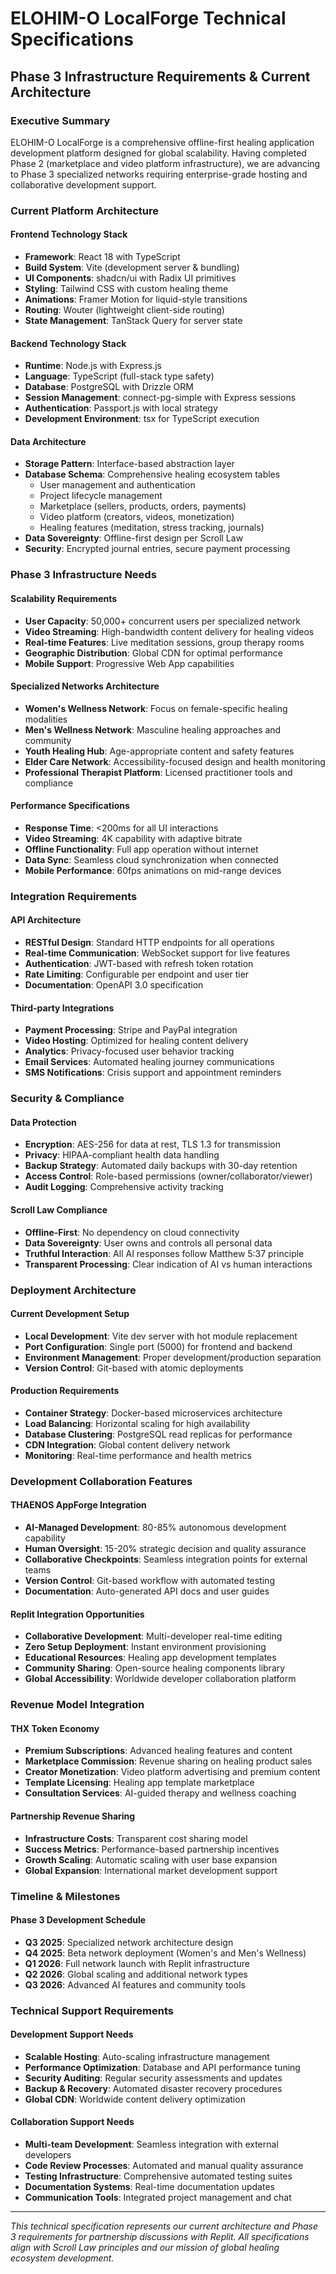 # ELOHIM-O LocalForge Technical Specifications
## Phase 3 Infrastructure Requirements & Current Architecture

### Executive Summary
ELOHIM-O LocalForge is a comprehensive offline-first healing application development platform designed for global scalability. Having completed Phase 2 (marketplace and video platform infrastructure), we are advancing to Phase 3 specialized networks requiring enterprise-grade hosting and collaborative development support.

### Current Platform Architecture

#### Frontend Technology Stack
- **Framework**: React 18 with TypeScript
- **Build System**: Vite (development server & bundling)
- **UI Components**: shadcn/ui with Radix UI primitives
- **Styling**: Tailwind CSS with custom healing theme
- **Animations**: Framer Motion for liquid-style transitions
- **Routing**: Wouter (lightweight client-side routing)
- **State Management**: TanStack Query for server state

#### Backend Technology Stack
- **Runtime**: Node.js with Express.js
- **Language**: TypeScript (full-stack type safety)
- **Database**: PostgreSQL with Drizzle ORM
- **Session Management**: connect-pg-simple with Express sessions
- **Authentication**: Passport.js with local strategy
- **Development Environment**: tsx for TypeScript execution

#### Data Architecture
- **Storage Pattern**: Interface-based abstraction layer
- **Database Schema**: Comprehensive healing ecosystem tables
  - User management and authentication
  - Project lifecycle management
  - Marketplace (sellers, products, orders, payments)
  - Video platform (creators, videos, monetization)
  - Healing features (meditation, stress tracking, journals)
- **Data Sovereignty**: Offline-first design per Scroll Law
- **Security**: Encrypted journal entries, secure payment processing

### Phase 3 Infrastructure Needs

#### Scalability Requirements
- **User Capacity**: 50,000+ concurrent users per specialized network
- **Video Streaming**: High-bandwidth content delivery for healing videos
- **Real-time Features**: Live meditation sessions, group therapy rooms
- **Geographic Distribution**: Global CDN for optimal performance
- **Mobile Support**: Progressive Web App capabilities

#### Specialized Networks Architecture
- **Women's Wellness Network**: Focus on female-specific healing modalities
- **Men's Wellness Network**: Masculine healing approaches and community
- **Youth Healing Hub**: Age-appropriate content and safety features
- **Elder Care Network**: Accessibility-focused design and health monitoring
- **Professional Therapist Platform**: Licensed practitioner tools and compliance

#### Performance Specifications
- **Response Time**: <200ms for all UI interactions
- **Video Streaming**: 4K capability with adaptive bitrate
- **Offline Functionality**: Full app operation without internet
- **Data Sync**: Seamless cloud synchronization when connected
- **Mobile Performance**: 60fps animations on mid-range devices

### Integration Requirements

#### API Architecture
- **RESTful Design**: Standard HTTP endpoints for all operations
- **Real-time Communication**: WebSocket support for live features
- **Authentication**: JWT-based with refresh token rotation
- **Rate Limiting**: Configurable per endpoint and user tier
- **Documentation**: OpenAPI 3.0 specification

#### Third-party Integrations
- **Payment Processing**: Stripe and PayPal integration
- **Video Hosting**: Optimized for healing content delivery
- **Analytics**: Privacy-focused user behavior tracking
- **Email Services**: Automated healing journey communications
- **SMS Notifications**: Crisis support and appointment reminders

### Security & Compliance

#### Data Protection
- **Encryption**: AES-256 for data at rest, TLS 1.3 for transmission
- **Privacy**: HIPAA-compliant health data handling
- **Backup Strategy**: Automated daily backups with 30-day retention
- **Access Control**: Role-based permissions (owner/collaborator/viewer)
- **Audit Logging**: Comprehensive activity tracking

#### Scroll Law Compliance
- **Offline-First**: No dependency on cloud connectivity
- **Data Sovereignty**: User owns and controls all personal data
- **Truthful Interaction**: All AI responses follow Matthew 5:37 principle
- **Transparent Processing**: Clear indication of AI vs human interactions

### Deployment Architecture

#### Current Development Setup
- **Local Development**: Vite dev server with hot module replacement
- **Port Configuration**: Single port (5000) for frontend and backend
- **Environment Management**: Proper development/production separation
- **Version Control**: Git-based with atomic deployments

#### Production Requirements
- **Container Strategy**: Docker-based microservices architecture
- **Load Balancing**: Horizontal scaling for high availability
- **Database Clustering**: PostgreSQL read replicas for performance
- **CDN Integration**: Global content delivery network
- **Monitoring**: Real-time performance and health metrics

### Development Collaboration Features

#### THAENOS AppForge Integration
- **AI-Managed Development**: 80-85% autonomous development capability
- **Human Oversight**: 15-20% strategic decision and quality assurance
- **Collaborative Checkpoints**: Seamless integration points for external teams
- **Version Control**: Git-based workflow with automated testing
- **Documentation**: Auto-generated API docs and user guides

#### Replit Integration Opportunities
- **Collaborative Development**: Multi-developer real-time editing
- **Zero Setup Deployment**: Instant environment provisioning
- **Educational Resources**: Healing app development templates
- **Community Sharing**: Open-source healing components library
- **Global Accessibility**: Worldwide developer collaboration platform

### Revenue Model Integration

#### THX Token Economy
- **Premium Subscriptions**: Advanced healing features and content
- **Marketplace Commission**: Revenue sharing on healing product sales
- **Creator Monetization**: Video platform advertising and premium content
- **Template Licensing**: Healing app template marketplace
- **Consultation Services**: AI-guided therapy and wellness coaching

#### Partnership Revenue Sharing
- **Infrastructure Costs**: Transparent cost sharing model
- **Success Metrics**: Performance-based partnership incentives
- **Growth Scaling**: Automatic scaling with user base expansion
- **Global Expansion**: International market development support

### Timeline & Milestones

#### Phase 3 Development Schedule
- **Q3 2025**: Specialized network architecture design
- **Q4 2025**: Beta network deployment (Women's and Men's Wellness)
- **Q1 2026**: Full network launch with Replit infrastructure
- **Q2 2026**: Global scaling and additional network types
- **Q3 2026**: Advanced AI features and community tools

### Technical Support Requirements

#### Development Support Needs
- **Scalable Hosting**: Auto-scaling infrastructure management
- **Performance Optimization**: Database and API performance tuning
- **Security Auditing**: Regular security assessments and updates
- **Backup & Recovery**: Automated disaster recovery procedures
- **Global CDN**: Worldwide content delivery optimization

#### Collaboration Support Needs
- **Multi-team Development**: Seamless integration with external developers
- **Code Review Processes**: Automated and manual quality assurance
- **Testing Infrastructure**: Comprehensive automated testing suites
- **Documentation Systems**: Real-time documentation updates
- **Communication Tools**: Integrated project management and chat

---

*This technical specification represents our current architecture and Phase 3 requirements for partnership discussions with Replit. All specifications align with Scroll Law principles and our mission of global healing ecosystem development.*